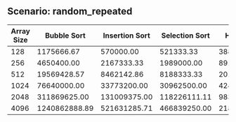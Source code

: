 ## Scenario: random_repeated
| Array Size | Bubble Sort | Insertion Sort | Selection Sort | Heap Sort | Shell Sort | Merge Sort | Quick Sort |
| --- | --- | --- | --- | --- | --- | --- | --- |
| 128 | 1175666.67 | 570000.00 | 521333.33 | 388875.00 | 217857.14 | 277625.00 | 179333.33 |
| 256 | 4650400.00 | 2167333.33 | 1989000.00 | 891333.33 | 548666.67 | 591333.33 | 367200.00 |
| 512 | 19569428.57 | 8462142.86 | 8188333.33 | 2016333.33 | 1691714.29 | 1312750.00 | 855285.71 |
| 1024 | 76640000.00 | 33773200.00 | 30962500.00 | 4243000.00 | 4255833.33 | 2860000.00 | 1811428.57 |
| 2048 | 311869625.00 | 131009375.00 | 118226111.11 | 9839444.44 | 11187375.00 | 6033000.00 | 4080000.00 |
| 4096 | 1240862888.89 | 521631285.71 | 466839250.00 | 21892142.86 | 30554714.29 | 12798600.00 | 8981000.00 |

